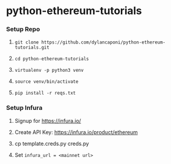 # python-ethereum-tutorials


### Setup Repo

1. `git clone https://github.com/dylancaponi/python-ethereum-tutorials.git`

2. `cd python-ethereum-tutorials`

3. `virtualenv -p python3 venv`

4. `source venv/bin/activate`

5. `pip install -r reqs.txt`

### Setup Infura

1. Signup for https://infura.io/

2. Create API Key: https://infura.io/product/ethereum

3. cp template.creds.py creds.py

4. Set `infura_url = <mainnet url>`
